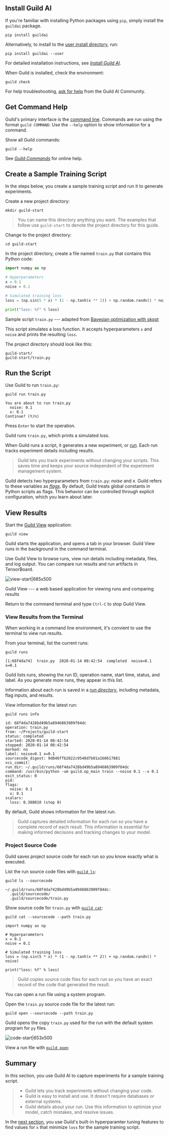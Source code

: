 <!-- -*- eval:(visual-line-mode 1) -*- -->

<div data-theme-toc="true"></div>
<div data-guild-docs="true"></div>

## Install Guild AI

If you're familiar with installing Python packages using `pip`, simply install the `guildai` package.

``` command
pip install guildai
```

Alternatively, to install to the [user install directory](https://pip.pypa.io/en/stable/reference/pip_install/#cmdoption-user), run:

``` command
pip install guildai --user
```

For detailed installation instructions, see [*Install Guild AI*](/install).

When Guild is installed, check the environment:

``` command
guild check
```

For help troubleshooting, [ask for help](/help) from the Guild AI Community.

## Get Command Help

Guild's primary interface is the [command line](/docs/cli). Commands are run using the format `guild COMMAND`. Use the `--help` option to show information for a command.

Show all Guild commands:

``` command
guild --help
```

See [*Guild Commands*](/commands) for online help.

## Create a Sample Training Script

In the steps below, you create a sample training script and run it to generate experiments.

Create a new project directory:

``` command
mkdir guild-start
```

> <span data-guild-icon="info-circle" data-guild-class="callout note"></span>You can name this directory anything you want. The examples that follow use `guild-start` to denote the project directory for this guide.

Change to the project directory:

``` command
cd guild-start
```

In the project directory, create a file named `train.py` that contains this Python code:

``` python
import numpy as np

# Hyperparameters
x = 0.1
noise = 0.1

# Simulated training loss
loss = (np.sin(5 * x) * (1 - np.tanh(x ** 2)) + np.random.randn() * noise)

print("loss: %f" % loss)
```

<span data-guild-class="caption">Sample script `train.py` --- adapted from [Bayesian optimization with skopt](https://scikit-optimize.github.io/stable/auto_examples/bayesian-optimization.html)</span>

This script simulates a loss function. It accepts hyperparameters `x` and `noise` and prints the resulting `loss`.

The project directory should look like this:

```
guild-start/
guild-start/train.py
```

## Run the Script

Use Guild to run `train.py`:

``` command
guild run train.py
```

``` output
You are about to run train.py
  noise: 0.1
  x: 0.1
Continue? (Y/n)
```

Press `Enter` to start the operation.

Guild runs `train.py`, which prints a simulated loss.

When Guild runs a script, it generates a new experiment, or [*run*](/docs/runs). Each run tracks experiment details including results.

> <span data-guild-icon="thumbs-up" data-guild-class="callout highlight"></span>Guild lets you track experiments without changing your scripts. This saves time and keeps your source independent of the experiment management system.

Guild detects two hyperparameters from `train.py`: *noise* and *x*. Guild refers to these variables as [*flags*](/docs/flags). By default, Guild treats global constants in Python scripts as flags. This behavior can be controlled through explicit configuration, which you learn about later.

## View Results

Start the [Guild View](/docs/view) application:

``` command
guild view
```

Guild starts the application, and opens a tab in your browser. Guild View runs in the background in the command terminal.

Use Guild View to browse runs, view run details including metadata, files, and log output. You can compare run results and run artifacts in TensorBoard.

![view-start|685x500](upload://1j2gFVZeJ89JGiqgCa6yviRlK9K.png)

<span data-guild-class="caption">Guild View --- a web based application for viewing runs and comparing results</span>

Return to the command terminal and type `Ctrl-C` to stop Guild View.

### View Results from the Terminal

When working in a command line environment, it's convient to use the
terminal to view run results.

From your terminal, list the current runs:

``` command
guild runs
```

``` output
[1:68f4da74]  train.py  2020-01-14 08:42:54  completed  noise=0.1 x=0.1
```

Guild lists runs, showing the run ID, operation name, start time, status, and label. As you generate more runs, they appear in this list.

Information about each run is saved in a [*run directory*](/docs/runs#run-directory), including metadata, flag inputs, and results.

View information for the latest run:

``` command
guild runs info
```

``` output
id: 68f4da7428bd49b5a8946863909f84dc
operation: train.py
from: ~/Projects/guild-start
status: completed
started: 2020-01-14 08:42:54
stopped: 2020-01-14 08:42:54
marked: no
label: noise=0.1 x=0.1
sourcecode_digest: 9d846ffb2022c9540d7b01a160617881
vcs_commit:
run_dir: ~/.guild/runs/68f4da7428bd49b5a8946863909f84dc
command: /usr/bin/python -um guild.op_main train --noise 0.1 --x 0.1
exit_status: 0
pid:
flags:
  noise: 0.1
  x: 0.1
scalars:
  loss: 0.388010 (step 0)
```

By default, Guild shows information for the latest run.

> <span data-guild-icon="thumbs-up" data-guild-class="callout highlight"></span>Guild captures detailed information for each run so you have a complete record of each result. This information is essential for making informed decisions and tracking changes to your model.

### Project Source Code

Guild saves project source code for each run so you know exactly what is executed.

List the run source code files with [`guild ls`](/commands/ls):

``` command
guild ls --sourcecode
```

``` output
~/.guild/runs/68f4da7428bd49b5a8946863909f84dc:
  .guild/sourcecode/
  .guild/sourcecode/train.py
```

Show source code for `train.py` with [`guild cat`](/commands/cat):

``` command
guild cat --sourcecode --path train.py
```

``` output
import numpy as np

# Hyperparameters
x = 0.1
noise = 0.1

# Simulated training loss
loss = (np.sin(5 * x) * (1 - np.tanh(x ** 2)) + np.random.randn() * noise)

print("loss: %f" % loss)
```

> <span data-guild-icon="thumbs-up" data-guild-class="callout highlight"></span>Guild copies source code files for each run so you have an exact record of the code that generated the result.

You can open a run file using a system program.

Open the `train.py` source code file for the latest run:

``` command
guild open --sourcecode --path train.py
```

Guild opens the copy `train.py` used for the run with the default system program for `py` files.

![code-start|653x500](upload://rVsTFAobvJ6tXYbM9cHTbZcUADv.png)

<span data-guild-class="caption">View a run file with [`guild open`](/commands/open)</span>

## Summary

In this section, you use Guild AI to capture experiments for a sample training script.

> <span data-guild-icon="thumbs-up" data-guild-class="callout highlights"></span>
> - Guild lets you track experiments without changing your code.
> - Guild is easy to install and use. It doesn't require databases or external systems.
> - Guild details about your run. Use this information to optimize your model, catch mistakes, and resolve issues.

In the [next section](/start/optimize), you use Guild's built-in hyperparamter tuning features to find values for `x` that minimize `loss` for the sample training script.
